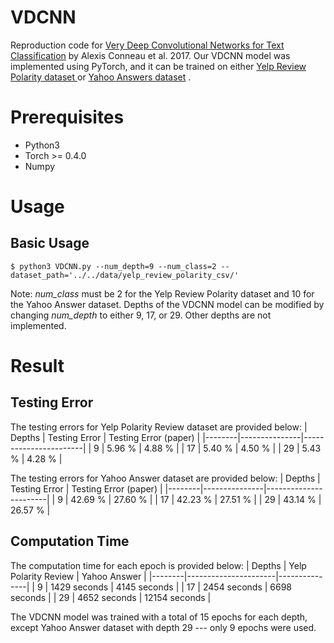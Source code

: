 
# VDCNN
Reproduction code for [Very Deep Convolutional Networks for Text Classification](https://arxiv.org/pdf/1606.01781.pdf "VDCNN for Text Classification") by Alexis Conneau et al. 2017. Our VDCNN model was implemented using PyTorch, and it can be trained on either [Yelp Review Polarity dataset ](https://www.kaggle.com/irustandi/yelp-review-polarity/version/1 "Yelp Review Polarity dataset") or [Yahoo Answers dataset](https://www.kaggle.com/soumikrakshit/yahoo-answers-dataset "Yahoo Answers")  .

# Prerequisites
- Python3
- Torch >= 0.4.0
- Numpy

# Usage

## Basic Usage

```
$ python3 VDCNN.py --num_depth=9 --num_class=2 --dataset_path='../../data/yelp_review_polarity_csv/'
```
Note: *num_class* must be 2 for the Yelp Review Polarity dataset and 10 for the Yahoo Answer dataset. Depths of the VDCNN model can be modified by changing *num_depth* to either 9, 17, or 29. Other depths are not implemented.

# Result

## Testing Error

The testing errors for Yelp Polarity Review dataset are provided below:
| Depths | Testing Error | Testing Error (paper) |
|--------|---------------|-----------------------|
| 9      | 5.96 %        | 4.88 %                |
| 17     | 5.40 %        | 4.50 %                |
| 29     | 5.43 %        | 4.28 %                |


The testing errors for Yahoo Answer dataset are provided below:
| Depths | Testing Error | Testing Error (paper) |
|--------|---------------|-----------------------|
| 9      | 42.69 %       | 27.60 %               |
| 17     | 42.23 %       | 27.51 %               |
| 29     | 43.14 %       | 26.57 %               |


## Computation Time

The computation time for each epoch is provided below:
| Depths | Yelp Polarity Review | Yahoo Answer  |
|--------|----------------------|---------------|
| 9      | 1429 seconds         | 4145 seconds  |
| 17     | 2454 seconds         | 6698 seconds  |
| 29     | 4652 seconds         | 12154 seconds |

The VDCNN model was trained with a total of 15 epochs for each depth, except Yahoo Answer dataset with depth 29 --- only 9 epochs were used.